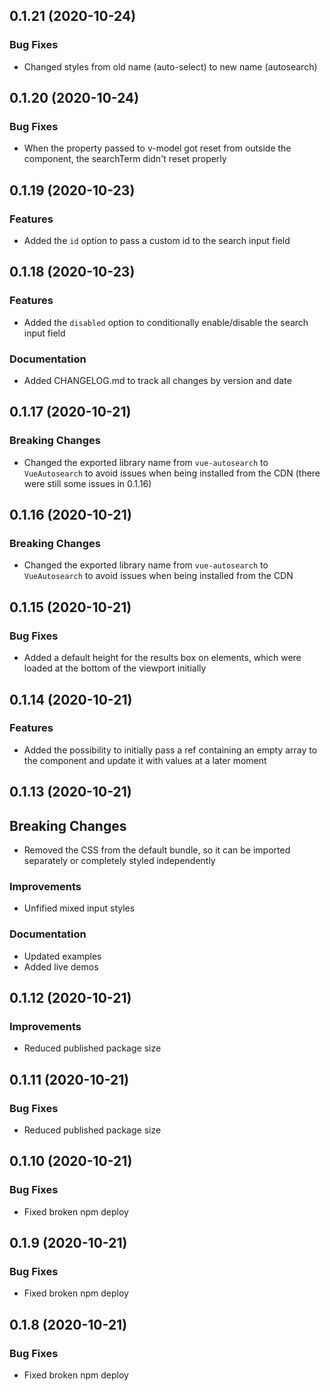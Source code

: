 <!--

News Priority:
- Breaking Changes
- Features
- Improvements
- Documentation

-->

## 0.1.21 (2020-10-24)
### Bug Fixes
- Changed styles from old name (auto-select) to new name (autosearch)

## 0.1.20 (2020-10-24)
### Bug Fixes
- When the property passed to v-model got reset from outside the component, the searchTerm didn't reset properly

## 0.1.19 (2020-10-23)
### Features
- Added the `id` option to pass a custom id to the search input field

## 0.1.18 (2020-10-23)
### Features
- Added the `disabled` option to conditionally enable/disable the search input field

### Documentation
- Added CHANGELOG.md to track all changes by version and date

## 0.1.17 (2020-10-21)
### Breaking Changes
- Changed the exported library name from `vue-autosearch` to `VueAutosearch` to avoid issues when being installed from the CDN (there were still some issues in 0.1.16)

## 0.1.16 (2020-10-21)
### Breaking Changes
- Changed the exported library name from `vue-autosearch` to `VueAutosearch` to avoid issues when being installed from the CDN

## 0.1.15 (2020-10-21)
### Bug Fixes
- Added a default height for the results box on elements, which were loaded at the bottom of the viewport initially

## 0.1.14 (2020-10-21)
### Features
- Added the possibility to initially pass a ref containing an empty array to the component and update it with values at a later moment

## 0.1.13 (2020-10-21)
## Breaking Changes
- Removed the CSS from the default bundle, so it can be imported separately or completely styled independently

### Improvements
- Unfified mixed input styles

### Documentation
- Updated examples
- Added live demos

## 0.1.12 (2020-10-21)
### Improvements
- Reduced published package size

## 0.1.11 (2020-10-21)
### Bug Fixes
- Reduced published package size

## 0.1.10 (2020-10-21)
### Bug Fixes
- Fixed broken npm deploy

## 0.1.9 (2020-10-21)
### Bug Fixes
- Fixed broken npm deploy

## 0.1.8 (2020-10-21)
### Bug Fixes
- Fixed broken npm deploy